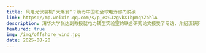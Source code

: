 ```yaml
---
title: 风电光伏装机“大爆发”？助力中国和全球电力部门脱碳
link: https://mp.weixin.qq.com/s/p_ezGJzgvbXIbpmqYZohlA
description: 清华大学张达副教授就电力转型实验室的联合研究论文接受了专访，介绍该研究如何推动中国制定更具雄心的国家自主贡献（NDC）
featured: true
img: /img/offshore_wind.jpg
date: 2025-08-20
---
```

